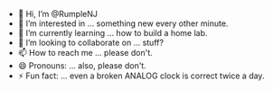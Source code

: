 - 👋 Hi, I’m @RumpleNJ
- 👀 I’m interested in ... something new every other minute.
- 🌱 I’m currently learning ... how to build a home lab.
- 💞️ I’m looking to collaborate on ... stuff?
- 📫 How to reach me ... please don't.
- 😄 Pronouns: ... also, please don't.
- ⚡ Fun fact: ... even a broken ANALOG clock is correct twice a day.

<!---
RumpleNJ/RumpleNJ is a ✨ special ✨ repository because its `README.md` (this file) appears on your GitHub profile.
You can click the Preview link to take a look at your changes.
--->
